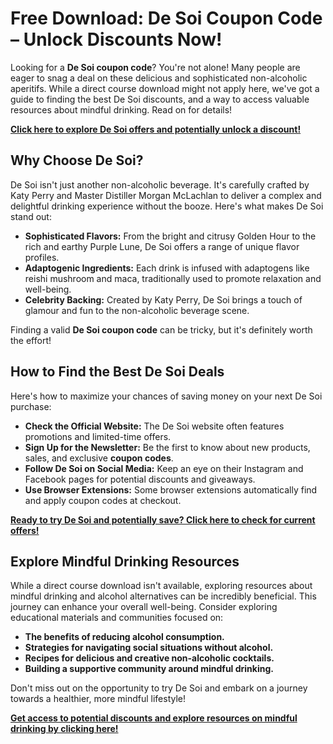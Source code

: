 # Free Download: De Soi Coupon Code – Unlock Discounts Now!

Looking for a **De Soi coupon code**? You're not alone! Many people are eager to snag a deal on these delicious and sophisticated non-alcoholic aperitifs. While a direct course download might not apply here, we've got a guide to finding the best De Soi discounts, and a way to access valuable resources about mindful drinking. Read on for details!

[**Click here to explore De Soi offers and potentially unlock a discount!**](https://udemywork.com/de-soi-coupon-code)

## Why Choose De Soi?

De Soi isn't just another non-alcoholic beverage. It's carefully crafted by Katy Perry and Master Distiller Morgan McLachlan to deliver a complex and delightful drinking experience without the booze. Here's what makes De Soi stand out:

*   **Sophisticated Flavors:** From the bright and citrusy Golden Hour to the rich and earthy Purple Lune, De Soi offers a range of unique flavor profiles.
*   **Adaptogenic Ingredients:** Each drink is infused with adaptogens like reishi mushroom and maca, traditionally used to promote relaxation and well-being.
*   **Celebrity Backing:** Created by Katy Perry, De Soi brings a touch of glamour and fun to the non-alcoholic beverage scene.

Finding a valid **De Soi coupon code** can be tricky, but it's definitely worth the effort!

## How to Find the Best De Soi Deals

Here's how to maximize your chances of saving money on your next De Soi purchase:

*   **Check the Official Website:** The De Soi website often features promotions and limited-time offers.
*   **Sign Up for the Newsletter:** Be the first to know about new products, sales, and exclusive **coupon codes**.
*   **Follow De Soi on Social Media:** Keep an eye on their Instagram and Facebook pages for potential discounts and giveaways.
*   **Use Browser Extensions:** Some browser extensions automatically find and apply coupon codes at checkout.

[**Ready to try De Soi and potentially save? Click here to check for current offers!**](https://udemywork.com/de-soi-coupon-code)

## Explore Mindful Drinking Resources

While a direct course download isn't available, exploring resources about mindful drinking and alcohol alternatives can be incredibly beneficial. This journey can enhance your overall well-being. Consider exploring educational materials and communities focused on:

*   **The benefits of reducing alcohol consumption.**
*   **Strategies for navigating social situations without alcohol.**
*   **Recipes for delicious and creative non-alcoholic cocktails.**
*   **Building a supportive community around mindful drinking.**

Don't miss out on the opportunity to try De Soi and embark on a journey towards a healthier, more mindful lifestyle!

[**Get access to potential discounts and explore resources on mindful drinking by clicking here!**](https://udemywork.com/de-soi-coupon-code)
